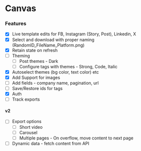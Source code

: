 # Canvas

### Features

- [x] Live template edits for FB, Instagram (Story, Post), Linkedin, X
- [x] Select and download with proper naming (RandomID_FileName_Platform.png)
- [x] Retain state on refresh
- [ ] Theming
  - [ ] Post themes - Dark
  - [ ] Configure tags with themes - Strong, Code, Italic
- [x] Autoselect themes (bg color, text color) etc
- [x] Add Support for images
- [ ] Add fields - company name, pagination, url
- [ ] Save/Restore ids for tags
- [x] Auth
- [ ] Track exports

#### v2

- [ ] Export options
  - [ ] Short video
  - [ ] Carousel
  - [ ] Multiple pages - On overflow, move content to next page
- [ ] Dynamic data - fetch content from API
